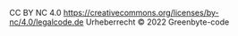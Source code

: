CC BY NC 4.0
https://creativecommons.org/licenses/by-nc/4.0/legalcode.de
Urheberrecht © 2022 Greenbyte-code
